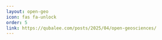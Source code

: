```yaml
---
layout: open-geo
icon: fas fa-unlock
order: 5
link: https://qubalee.com/posts/2025/04/open-geosciences/
---
```



